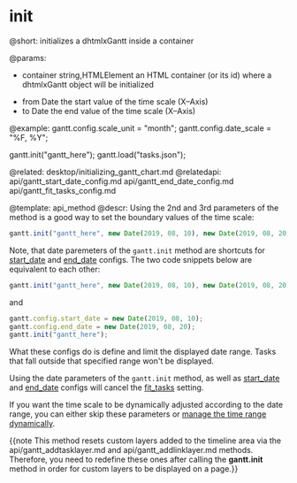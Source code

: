 init
=============

@short: initializes a dhtmlxGantt inside a container
	

@params:
- container		string,HTMLElement		an HTML container (or its id) where a dhtmlxGantt object will be initialized
* from			Date					the start value of the time scale (X&ndash;Axis)
* to			Date					the end value of the time scale (X&ndash;Axis)



@example:
gantt.config.scale_unit = "month";
gantt.config.date_scale = "%F, %Y";

gantt.init("gantt_here");
gantt.load("tasks.json");

@related:
	desktop/initializing_gantt_chart.md
@relatedapi:
	api/gantt_start_date_config.md
	api/gantt_end_date_config.md
	api/gantt_fit_tasks_config.md
    
@template:	api_method
@descr:
Using the 2nd and 3rd parameters of the method is a good way to set the boundary values of the time scale:

~~~js
gantt.init("gantt_here", new Date(2019, 08, 10), new Date(2019, 08, 20));
~~~

Note, that date paremeters of the `gantt.init` method are shortcuts for [start_date](api/gantt_start_date_config.md) and [end_date](api/gantt_end_date_config.md) configs.
The two code snippets below are equivalent to each other:

~~~js
gantt.init("gantt_here", new Date(2019, 08, 10), new Date(2019, 08, 20));
~~~

and

~~~js
gantt.config.start_date = new Date(2019, 08, 10);
gantt.config.end_date = new Date(2019, 08, 20);
gantt.init("gantt_here");
~~~

What these configs do is define and limit the displayed date range. Tasks that fall outside that specified range won't be displayed.

Using the date parameters of the `gantt.init` method, as well as [start_date](api/gantt_start_date_config.md) and [end_date](api/gantt_end_date_config.md) configs will cancel the
[fit_tasks](api/gantt_fit_tasks_config.md) setting.

If you want the time scale to be dynamically adjusted according to the date range, you can either skip these parameters or [manage the time range dynamically](desktop/configuring_time_scale.md#range).

{{note This method resets custom layers added to the timeline area via the api/gantt_addtasklayer.md and api/gantt_addlinklayer.md methods. Therefore, you need to redefine these ones after calling the **gantt.init** method in order for custom layers to be displayed on a page.}}